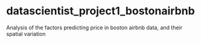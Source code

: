 # datascientist_project1_bostonairbnb
Analysis of the factors predicting price in boston airbnb data, and their spatial variation
